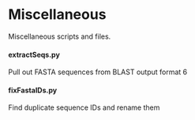 # Miscellaneous
Miscellaneous scripts and files.

#### extractSeqs.py
Pull out FASTA sequences from BLAST output format 6

#### fixFastaIDs.py
Find duplicate sequence IDs and rename them

